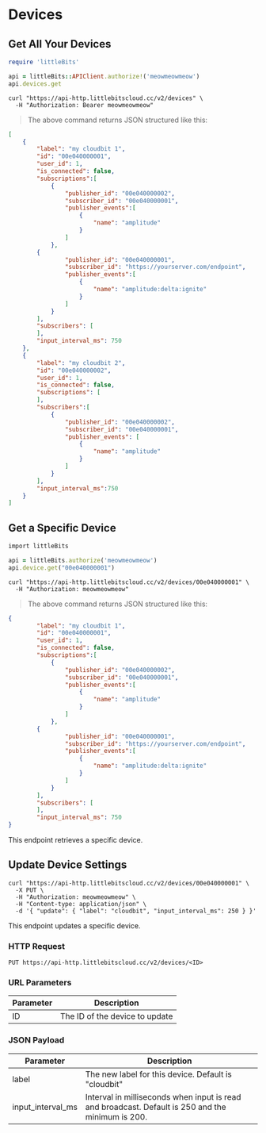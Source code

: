 # Devices

## Get All Your Devices

```ruby
require 'littleBits'

api = littleBits::APIClient.authorize!('meowmeowmeow')
api.devices.get
```

```shell
curl "https://api-http.littlebitscloud.cc/v2/devices" \
  -H "Authorization: Bearer meowmeowmeow"
```

> The above command returns JSON structured like this:

```json
[
	{
		"label": "my cloudbit 1",
		"id": "00e040000001",
		"user_id": 1,
		"is_connected": false,
		"subscriptions":[
			{
				"publisher_id": "00e040000002",
				"subscriber_id": "00e040000001",
				"publisher_events":[
					{
						"name": "amplitude"
					}
				]
			},
		{
				"publisher_id": "00e040000001",
				"subscriber_id": "https://yourserver.com/endpoint",
				"publisher_events":[
					{
						"name": "amplitude:delta:ignite"
					}
				]
			}
		],
		"subscribers": [
		],
		"input_interval_ms": 750
	},
	{
		"label": "my cloudbit 2",
		"id": "00e040000002",
		"user_id": 1,
		"is_connected": false,
		"subscriptions": [
		],
		"subscribers":[
			{
				"publisher_id": "00e040000002",
				"subscriber_id": "00e040000001",
				"publisher_events": [
					{
						"name": "amplitude"
					}
				]
			}
		],
		"input_interval_ms":750
	}
]
```

## Get a Specific Device

```ruby
import littleBits

api = littleBits.authorize('meowmeowmeow')
api.device.get("00e040000001")
```

```shell
curl "https://api-http.littlebitscloud.cc/v2/devices/00e040000001" \
  -H "Authorization: meowmeowmeow"
```

> The above command returns JSON structured like this:

```json
{
		"label": "my cloudbit 1",
		"id": "00e040000001",
		"user_id": 1,
		"is_connected": false,
		"subscriptions":[
			{
				"publisher_id": "00e040000002",
				"subscriber_id": "00e040000001",
				"publisher_events":[
					{
						"name": "amplitude"
					}
				]
			},
		{
				"publisher_id": "00e040000001",
				"subscriber_id": "https://yourserver.com/endpoint",
				"publisher_events":[
					{
						"name": "amplitude:delta:ignite"
					}
				]
			}
		],
		"subscribers": [
		],
		"input_interval_ms": 750
}
```

This endpoint retrieves a specific device.

## Update Device Settings

```shell
curl "https://api-http.littlebitscloud.cc/v2/devices/00e040000001" \
  -X PUT \
  -H "Authorization: meowmeowmeow" \
  -H "Content-type: application/json" \
  -d '{ "update": { "label": "cloudbit", "input_interval_ms": 250 } }'
```

This endpoint updates a specific device.

### HTTP Request

`PUT https://api-http.littlebitscloud.cc/v2/devices/<ID>`

### URL Parameters

Parameter | Description
--------- | -----------
  ID | The ID of the device to update

### JSON Payload

Parameter | Description
--------- | -----------
  label | The new label for this device. Default is "cloudbit"
  input_interval_ms | Interval in milliseconds when input is read and broadcast. Default is 250 and the minimum is 200.
